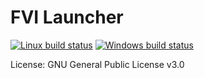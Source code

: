 # FVI Launcher

[![Linux build status](https://travis-ci.org/TeamForbiddenLLC/fvi-launcher.svg?branch=master)](https://travis-ci.org/TeamForbiddenLLC/fvi-launcher)
[![Windows build status](https://ci.appveyor.com/api/projects/status/github/TeamForbiddenLLC/fvi-launcher?svg=true&branch=master)](https://ci.appveyor.com/project/TeamForbiddenLLC/fvi-launcher)

License: GNU General Public License v3.0
